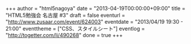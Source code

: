 +++
author = "html5nagoya"
date = "2013-04-19T00:00:00+09:00"
title = "HTML5勉強会 名古屋 #3"
draft = false
eventurl = "http://www.zusaar.com/event/624003"
eventdate = "2013/04/19 19:30 - 21:00"
eventtheme = ["CSS、スタイルシート"]
eventlog = "http://togetter.com/li/490268"
done = true
+++
